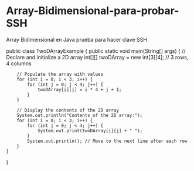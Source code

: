 # Array-Bidimensional-para-probar-SSH
Array Bidimensional en Java prueba para hacer clave SSH

public class TwoDArrayExample {
    public static void main(String[] args) {
        // Declare and initialize a 2D array
        int[][] twoDArray = new int[3][4]; // 3 rows, 4 columns

        // Populate the array with values
        for (int i = 0; i < 3; i++) {
            for (int j = 0; j < 4; j++) {
                twoDArray[i][j] = i * 4 + j + 1;
            }
        }

        // Display the contents of the 2D array
        System.out.println("Contents of the 2D array:");
        for (int i = 0; i < 3; i++) {
            for (int j = 0; j < 4; j++) {
                System.out.print(twoDArray[i][j] + " ");
            }
            System.out.println(); // Move to the next line after each row
        }
    }
}
